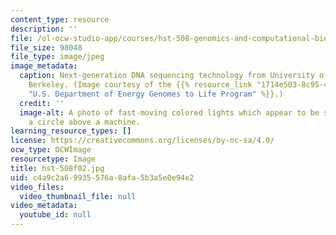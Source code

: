 ```yaml
---
content_type: resource
description: ''
file: /ol-ocw-studio-app/courses/hst-508-genomics-and-computational-biology-fall-2002/c4a9c2a69935576a8afa5b3a5e0e94e2_hst-508f02.jpg
file_size: 98048
file_type: image/jpeg
image_metadata:
  caption: Next-generation DNA sequencing technology from University of California,
    Berkeley. (Image courtesy of the {{% resource_link "1714e503-8c95-42eb-a765-65daa7956856"
    "U.S. Department of Energy Genomes to Life Program" %}}.)
  credit: ''
  image-alt: A photo of fast-moving colored lights which appear to be spinning in
    a circle above a machine.
learning_resource_types: []
license: https://creativecommons.org/licenses/by-nc-sa/4.0/
ocw_type: OCWImage
resourcetype: Image
title: hst-508f02.jpg
uid: c4a9c2a6-9935-576a-8afa-5b3a5e0e94e2
video_files:
  video_thumbnail_file: null
video_metadata:
  youtube_id: null
---
```

